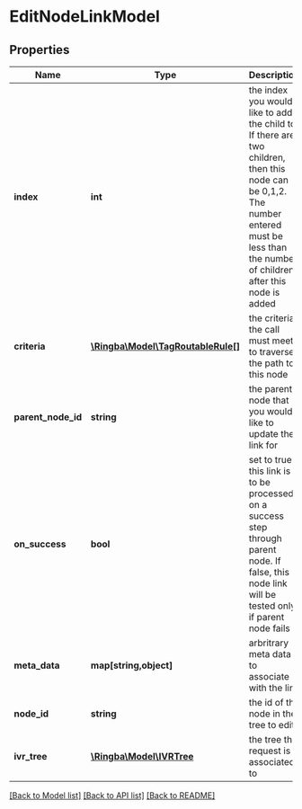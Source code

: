 # EditNodeLinkModel

## Properties
Name | Type | Description | Notes
------------ | ------------- | ------------- | -------------
**index** | **int** | the index you would like to add the child to. If there are two children,   then this node can be 0,1,2.  The number entered must be less than the number of children after this node is   added | [optional] 
**criteria** | [**\Ringba\Model\TagRoutableRule[]**](TagRoutableRule.md) | the criteria the call must meet to traverse the path to this node | [optional] 
**parent_node_id** | **string** | the parent node that you would like to update the link for | 
**on_success** | **bool** | set to true if this link is to be processed on a success step through   parent node. If false, this node link will be tested only if parent node  fails | [optional] 
**meta_data** | **map[string,object]** | arbritrary meta data to associate with the link | [optional] 
**node_id** | **string** | the id of the node in the tree to edit | 
**ivr_tree** | [**\Ringba\Model\IVRTree**](IVRTree.md) | the tree the request is associated to | 

[[Back to Model list]](../README.md#documentation-for-models) [[Back to API list]](../README.md#documentation-for-api-endpoints) [[Back to README]](../README.md)


